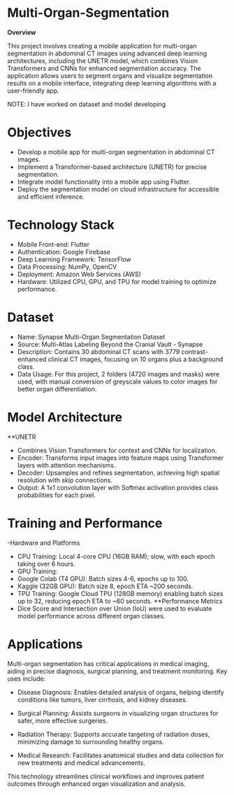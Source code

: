 # Multi-Organ-Segmentation
**Overview**

This project involves creating a mobile application for multi-organ segmentation in abdominal CT images using advanced deep learning architectures, including the UNETR model, which combines Vision Transformers and CNNs for enhanced segmentation accuracy. The application allows users to segment organs and visualize segmentation results on a mobile interface, integrating deep learning algorithms with a user-friendly app.

NOTE: I have worked on dataset and model developing

# Objectives

- Develop a mobile app for multi-organ segmentation in abdominal CT images.
- Implement a Transformer-based architecture (UNETR) for precise segmentation.
- Integrate model functionality into a mobile app using Flutter.
- Deploy the segmentation model on cloud infrastructure for accessible and efficient inference.

# Technology Stack
- Mobile Front-end: Flutter
- Authentication: Google Firebase
- Deep Learning Framework: TensorFlow
- Data Processing: NumPy, OpenCV
- Deployment: Amazon Web Services (AWS)
- Hardware: Utilized CPU, GPU, and TPU for model training to optimize performance.

# Dataset
- Name: Synapse Multi-Organ Segmentation Dataset
- Source: Multi-Atlas Labeling Beyond the Cranial Vault - Synapse
- Description: Contains 30 abdominal CT scans with 3779 contrast-enhanced clinical CT images, focusing on 10 organs plus a background class.
- Data Usage: For this project, 2 folders (4720 images and masks) were used, with manual conversion of greyscale values to color images for better organ differentiation.
  
# Model Architecture
**UNETR
- Combines Vision Transformers for context and CNNs for localization.
- Encoder: Transforms input images into feature maps using Transformer layers with attention mechanisms.
- Decoder: Upsamples and refines segmentation, achieving high spatial resolution with skip connections.
- Output: A 1x1 convolution layer with Softmax activation provides class probabilities for each pixel.

# Training and Performance
-Hardware and Platforms
- CPU Training: Local 4-core CPU (16GB RAM); slow, with each epoch taking over 6 hours.
- GPU Training:
- Google Colab (T4 GPU): Batch sizes 4-6, epochs up to 100.
- Kaggle (32GB GPU): Batch size 8, epoch ETA ~200 seconds.
- TPU Training: Google Cloud TPU (128GB memory) enabling batch sizes up to 32, reducing epoch ETA to ~60 seconds.
**Performance Metrics
- Dice Score and Intersection over Union (IoU) were used to evaluate model performance across different organ classes.
  
# Applications
Multi-organ segmentation has critical applications in medical imaging, aiding in precise diagnosis, surgical planning, and treatment monitoring. Key uses include:

- Disease Diagnosis: Enables detailed analysis of organs, helping identify conditions like tumors, liver cirrhosis, and kidney diseases.

- Surgical Planning: Assists surgeons in visualizing organ structures for safer, more effective surgeries.

- Radiation Therapy: Supports accurate targeting of radiation doses, minimizing damage to surrounding healthy organs.

- Medical Research: Facilitates anatomical studies and data collection for new treatments and medical advancements.

This technology streamlines clinical workflows and improves patient outcomes through enhanced organ visualization and analysis.
